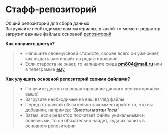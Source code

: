 # Стафф-репозиторий
Общий репозиторий для сбора данных \
Загружайте необходимые вам материалы, в какой-то момент редактор загрузит важные файлы в основной [репозиторий](https://github.com/studyPM804/MAI_study)

**Как получить доступ?**
>- Напишите своему/своей старосте, скорее всего он уже знает, как выдать вам инвайт на редактирование
>- Если староста не знает, то напишите сюда **pm804@mail.ru** или в телеграмме [ему](https://t.me/des7ruct1on)

**Как улучшить основной репозиторий своими файлами?**
>- Получите доступ на редактирование данного репозитория(cм. выше)
>- Загрузите необходимые на ваш взгляд файлы
>- Перед отправкой обязательно закомментируйте то, что вы добавили, например: "***Билеты матан 1сем***" 
>- Затем, если редактор посчитает файлы уникальными и полезными, то он обязательно найдет, куда их залить в основном репозитории
